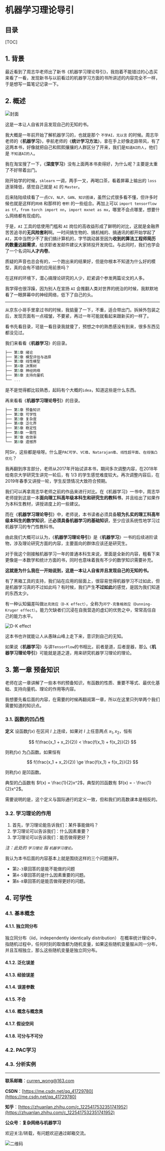 机器学习理论导引
=====

目录
---

[TOC]

## 1. 背景

最近看到了周志华老师出了新书《机器学习理论导引》，我抱着不能错过的心态买来看了一看，发现新书与以前看过的机器学习方面的书所讲述的内容完全不一样，于是想写一篇笔记记录一下。

## 2. 概述

![封面](../../img/读书笔记/机器学习/1.机器学习理论导引/封面.jpg)

这是一本让人自省并且发现自己的无知的书。

我大概是一年前开始了解机器学习的，也就是那个 `不学AI，无以言` 的时候。周志华老师的《**机器学习**》，李航老师的《**统计学习方法**》，拿在手上好像走路带风，有了这两本书，好像就把自己和熙熙攘攘的人群区分了开来，我们是`知道AI的人`，他们是 `不知道AI的人`。

我在淘宝搜了一下，《**深度学习**》没有上面两本书卖得好，为什么呢？主要是太重了不好带着出门。

刚开始学的时候，`sklearn` 一调，两手一叉，再喝口茶，看着屏幕上输出的 `loss` 逐渐降低，感觉自己就是 `AI` 的 `Master`。

后来陆陆续续看了一点`CV`、`NLP`、`GAN`、`知识图谱`，虽然公式很多看不懂，但许多时候也就是这样的`网络` 和那样的 `卷积` 的一些组合。再加上可以 `import tensorflow as tf`，`from torch import nn`，`import mxnet as mx`，哪里不会点哪里，想要什么网络都有现成的。

于是，`AI` 工具的低使用门槛和 `AI` 岗位的高收益形成了鲜明的对比，这就是金融界苦苦追寻的**无风险套利**啊。一时间搞生物的、搞机械的、搞通讯的都开始学起了 `AI`，其中当然少不了我们搞计算机的，字节跳动甚至因为**收到的算法工程师简历的数量远超需求**，给求职者发邮件建议大家转投开发岗位。与此同时，我们也学会了一个名词叫**人才内卷**。

质疑的声音也总会有的，一个跑出来的结果好，但是你根本不知道为什么好的模型，真的会有不错的应用前景吗？

在这样的环境下，潜心搞理论研究的人少，赶紧调个参发两篇论文的人多。

我学得也很浮躁，因为别人在宣扬 `AI` 会推翻人类对世界的统治的时候，我默默地看了一眼屏幕中的神经网络，低下了自己的头。

---

从京东小哥手里拿过书的时候，我掂量了一下，不重，适合带出门。拆掉外包装之后，发现页面有一点褶皱，不要紧，再过一年可能就看起来跟新买的一样了。

看书先看目录，可是一看目录我就傻了，预想之中的熟悉感没有到来，很多东西见都没见过。

我们来看看《**机器学习**》的目录。

```cpp
├── 第1章 绪论
├── 第2章 模型评估与选择
├── 第3章 线性模型
├── 第4章 决策树
├── 第5章 神经网络
├── 第6章 支持向量机
└── ...
```

是不是觉得都比较熟悉，起码有个大概的`idea`，知道这些是什么东西。

再来看看《**机器学习理论导引**》的目录。

```cpp
├── 第1章 预备知识
├── 第2章 可学性
├── 第3章 复杂度
├── 第4章 泛化界
├── 第5章 稳定性
├── 第6章 一致性
├── 第7章 收敛率
└── 第8章 遗憾界
```

阿Sir，这些都是啥呀。什么是`PAC可学`、`VC维`、`Natarajan维`、`线性超平面`、`在线强凸优化`？

我再翻到序言部分，老师从2017年开始试讲本书，期间多次调整内容，在2018年给南京大学研究生讲完一轮后，有 $1/3$ 的学生感觉难度较大。再次调整内容后，在2019年春季又讲授一轮，学生反馈情况大致符合预期。

我们可以再拿周志华老师之前的作品来进行对比。在《机器学习》一书中，周志华老师提到这是一本**面向理工科高年级本科生和研究生的教科书**，并且给出了如果作为本科生教材，讲授进度上的一些建议。

而在《**机器学习理论导引**》中，老师说，本书读者必须具备**较为扎实的理工科高年级本科生的数学知识**，还**必须具备机器学习的基础知识**，至少应该系统性地学习过机器学习的专门性教科书。

由此我们大概可以认为，《**机器学习理论导引**》是《**机器学习**》一书的后续进阶读物，涉及理论研究方面的内容，主要面向的群体应该还是研究生。

对于我这个刚接触机器学习一年的普通本科生来说，里面是全新的内容，粗看下来更像是一本数学和统计方面的书，同时也意味着我有不少的数学知识需要补充。

**这就是为什么我在一开始说到，这是一本让人自省并且发现自己的无知的书。**

有了黑箱工具的支持，我们站在应用的层面上，很容易觉得机器学习不过如此，但是机器学习真的不过如此吗？有时候，我们产生**不过如此**的感觉，是因为我们知道的东西太少。

有一种认知偏差叫做`达克效应（D-K effect）`，全称为`邓宁-克鲁格效应（Dunning-Kruger effect）`。能力欠缺者们沉浸在自我营造的虚幻的优势之中，常常高估自己的能力水平。

![D-K effect](../../img/读书笔记/机器学习/1.机器学习理论导引/DK.jpg)

这本书也许就能让人从愚昧山峰上走下来，意识到自己的无知。

如果说《**机器学习**》与讲`TensorFlow`的书相比，前者是道，后者是器，那么《**机器学习理论导引**》可能就是道之道，用来研究机器学习理论的理论。

## 3. 第一章 预备知识

老师在这一章讲解了一些本书的预备知识，有函数的性质、重要不等式、最优化基础、支持向量机、理论的作用等内容。

我想要先看后面的内容，在需要的时候再翻阅第一章，所以在这里只列举两个我们需要知道的知识点。

### 3.1. 函数的凹凸性

**定义** 设函数$f(x)$ 在区间 $I$ 上连续，如果对 $I$ 上任意两点 $x_1, x_2$，恒有

$$
f(\frac{x_1 + x_2}{2}) < \frac{f(x_1) + f(x_2)}{2}
$$

则称$f(x)$ 为凸函数。如果恒有

$$
f(\frac{x_1 + x_2}{2}) \ge \frac{f(x_1) + f(x_2)}{2}
$$

则称$f(x)$ 是凹函数。

典型的凸函数有 $f(x) = \frac{1}{2}x^2$，典型的凹函数有 $f(x) = - \frac{1}{2}x^2$。

需要说明的是，这个定义与国际通行的定义一致，但和我们的高数课本是相反的。

### 3.2. 学习理论的作用

1. 首先，学习理论能告诉我们：某件事能做吗？
2. 学习理论可以告诉我们：什么因素重要？
3. 学习理论可以告诉我们：能否做得更好？

_注：此处的 `学习理论` 指 `机器学习理论`。_

我认为本书后面的内容基本上就是围绕这样的三个问题展开。

- 第`2-3`章回答的是能不能做的问题
- 第`4-5`章回答的是什么因素重要的问题。
- 第`6-8`章回答的是能否做得更好的问题。

## 4. 可学性

### 4.1. 基本概念

#### 4.1.1. 独立同分布

独立同分布（iid，independently identically distribution） 在概率统计理论中，指随机过程中，任何时刻的取值都为随机变量，如果这些随机变量服从同一分布，并且互相独立，那么这些随机变量是独立同分布。

#### 4.1.2. 泛化误差

#### 4.1.3. 经验误差

#### 4.1.4. 误差参数

#### 4.1.5. 不合

#### 4.1.6. 概念与概念类

#### 4.1.7. 假设空间

#### 4.1.8. 可分与不可分

### 4.2. PAC学习

### 4.3. 分析实例

---

**联系邮箱**：curren_wong@163.com

**CSDN**：[https://me.csdn.net/qq_41729780](https://me.csdn.net/qq_41729780)

**知乎**：[https://zhuanlan.zhihu.com/c_1225417532351741952](https://zhuanlan.zhihu.com/c_1225417532351741952)

**公众号**：**复杂网络与机器学习**

欢迎关注/转载，有问题欢迎通过邮箱交流。

![二维码](../../img/WeChat/QRCode.jpg)
